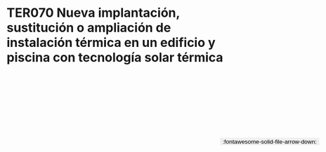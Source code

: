 
# TER070  Nueva implantación, sustitución o ampliación de instalación térmica en un edificio y piscina con tecnología solar térmica

<a href='../TER070  Nueva implantación, sustitución o ampliación de instalación térmica en un edificio y piscina con tecnología solar térmica.pdf' download>
<button class='md-button -primary' 
id='download-btn' style="position: fixed; top: 10%; right: 20px; 
        transform: translateY(-50%); z-index: 1000;  border: none; ">
:fontawesome-solid-file-arrow-down: 
</button>
</a>

<div 
    id='../TER070  Nueva implantación, sustitución o ampliación de instalación térmica en un edificio y piscina con tecnología solar térmica.pdf' 
    data-pdf-url='../TER070  Nueva implantación, sustitución o ampliación de instalación térmica en un edificio y piscina con tecnología solar térmica.pdf'
    style=' width: 100%; height: auto;overflow: auto;'>
</div>

